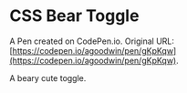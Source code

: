 # CSS Bear Toggle

A Pen created on CodePen.io. Original URL: [https://codepen.io/agoodwin/pen/gKpKqw](https://codepen.io/agoodwin/pen/gKpKqw).

A beary cute toggle.